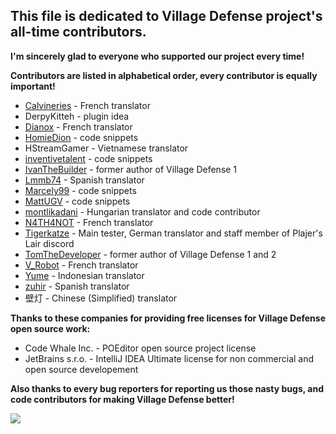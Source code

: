 ## This file is dedicated to **Village Defense** project's all-time contributors.

**I'm sincerely glad to everyone who supported our project every time!**

**Contributors are listed in alphabetical order, every contributor is equally important!**
* [Calvineries](https://www.spigotmc.org/members/calvineries.120470/) - French translator
* DerpyKitteh - plugin idea
* [Dianox](https://www.spigotmc.org/members/dianox.74931/) - French translator
* [HomieDion](https://www.spigotmc.org/members/homiedion.118743/) - code snippets
* HStreamGamer - Vietnamese translator
* [inventivetalent](https://www.spigotmc.org/members/inventivetalent.6643/) - code snippets
* [IvanTheBuilder](https://www.spigotmc.org/members/ivanthebuilder.18881/) - former author of Village Defense 1
* [Lmmb74](https://www.spigotmc.org/members/lmmb74.25930/) - Spanish translator
* [Marcely99](https://www.spigotmc.org/members/marcely99.62672/) - code snippets
* [MattUGV](https://www.spigotmc.org/members/mattugv.139086/) - code snippets
* [montlikadani](https://www.spigotmc.org/members/toldi.251100/) - Hungarian translator and code contributor
* [N4TH4NOT](https://www.spigotmc.org/members/n4th4not.400311/) - French translator
* [Tigerkatze](https://www.spigotmc.org/members/tigerkatze.414545/) - Main tester, German translator and staff member of Plajer's Lair discord
* [TomTheDeveloper](https://www.spigotmc.org/members/tomthedeveloper.4729/) - former author of Village Defense 1 and 2
* [V_Robot](https://www.spigotmc.org/members/ozax_0maza.337764/) - French translator
* [Yume](https://www.spigotmc.org/members/demonmugen.310240/) - Indonesian translator
* [zuhir](https://www.spigotmc.org/members/zuhir.31452/) - Spanish translator
* 壁灯 - Chinese (Simplified) translator

**Thanks to these companies for providing free licenses for Village Defense open source work:**
* Code Whale Inc. - POEditor open source project license
* JetBrains s.r.o. - IntelliJ IDEA Ultimate license for non commercial and open source developement

**Also thanks to every bug reporters for reporting us those nasty bugs, and code contributors for making Village Defense better!**

![](https://i.imgur.com/LFakRC8.png)

